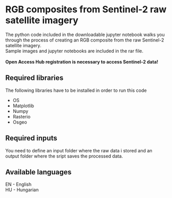 # RGB composites from Sentinel-2 raw satellite imagery

The python code included in the downloadable jupyter notebook walks you through the process of creating an RGB composite from the raw Sentinel-2 satellite imagery.</br>
Sample images and jupyter notebooks are included in the rar file.</br></br>
**Open Access Hub registration is necessary to access Sentinel-2 data!**

## Required libraries
The following libraries have to be installed in order to run this code 
- OS
- Matplotlib
- Numpy
- Rasterio
- Osgeo

## Required inputs
You need to define an input folder where the raw data i stored and an output folder where the sript saves the processed data.

## Available languages
EN - English</br>
HU - Hungarian
